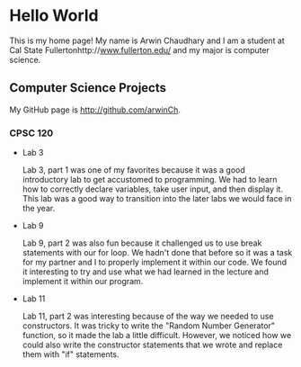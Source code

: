 # Hello World

This is my home page! My name is Arwin Chaudhary and I am a student at Cal State Fullertonhttp://www.fullerton.edu/ and my major is computer science.

## Computer Science Projects

My GitHub page is http://github.com/arwinCh.

### CPSC 120

* Lab 3

    Lab 3, part 1 was one of my favorites because it was a good introductory lab to get accustomed to programming. We had to learn how to correctly declare variables, take user input, and then display it. This lab was a good way to transition into the later labs we would face in the year.
* Lab 9

    Lab 9, part 2 was also fun because it challenged us to use break statements with our for loop. We hadn't done that before so it was a task for my partner and I to properly implement it within our code. We found it interesting to try and use what we had learned in the lecture and implement it within our program.
* Lab 11

    Lab 11, part 2 was interesting because of the way we needed to use constructors. It was tricky to write the "Random Number Generator" function, so it made the lab a little difficult. However, we noticed how we could also write the constructor statements that we wrote and replace them with "if" statements. 

